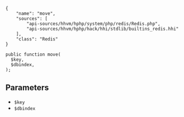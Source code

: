 ``` yamlmeta
{
    "name": "move",
    "sources": [
        "api-sources/hhvm/hphp/system/php/redis/Redis.php",
        "api-sources/hhvm/hphp/hack/hhi/stdlib/builtins_redis.hhi"
    ],
    "class": "Redis"
}
```




``` Hack
public function move(
  $key,
  $dbindex,
);
```




## Parameters




+ ` $key `
+ ` $dbindex `
<!-- HHAPIDOC -->
